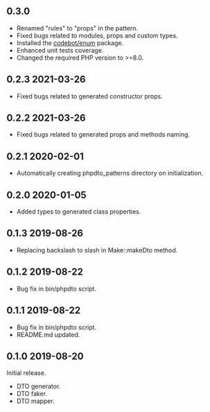 ## 0.3.0
* Renamed "rules" to "props" in the pattern.
* Fixed bugs related to modules, props and custom types.
* Installed the [codebot/enum](https://github.com/c0d3b0t/phpenum) package.
* Enhanced unit tests coverage.
* Changed the required PHP version to >=8.0.

## 0.2.3 2021-03-26
* Fixed bugs related to generated constructor props.

## 0.2.2 2021-03-26
* Fixed bugs related to generated props and methods naming.

## 0.2.1 2020-02-01
* Automatically creating phpdto_patterns directory on initialization.

## 0.2.0 2020-01-05
* Added types to generated class properties.

## 0.1.3 2019-08-26
* Replacing backslash to slash in Make::makeDto method.

## 0.1.2 2019-08-22
* Bug fix in bin/phpdto script.

## 0.1.1 2019-08-22
* Bug fix in bin/phpdto script.
* README.md updated.

## 0.1.0 2019-08-20

Initial release.  
* DTO generator.
* DTO faker.
* DTO mapper.
